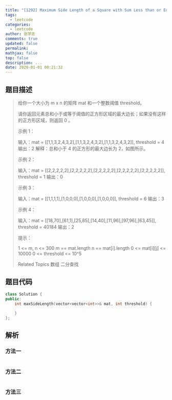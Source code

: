 ```yaml
---
title: "[1292] Maximum Side Length of a Square with Sum Less than or Equal to Threshold"
tags:
  - leetcode
categories:
  - leetcode
author: 张学志
comments: true
updated: false
permalink:
mathjax: false
top: false
description: ...
date: 2020-01-01 00:21:32
---
```


## 题目描述

> 给你一个大小为 m x n 的矩阵 mat 和一个整数阈值 threshold。 
> 
> 请你返回元素总和小于或等于阈值的正方形区域的最大边长；如果没有这样的正方形区域，则返回 0 。 
> 
> 
> 示例 1： 
> 
> 
> 
> 输入：mat = [[1,1,3,2,4,3,2],[1,1,3,2,4,3,2],[1,1,3,2,4,3,2]], threshold = 4
> 输出：2
> 解释：总和小于 4 的正方形的最大边长为 2，如图所示。
> 
> 
> 示例 2： 
> 
> 输入：mat = [[2,2,2,2,2],[2,2,2,2,2],[2,2,2,2,2],[2,2,2,2,2],[2,2,2,2,2]], threshold = 1
> 输出：0
> 
> 
> 示例 3： 
> 
> 输入：mat = [[1,1,1,1],[1,0,0,0],[1,0,0,0],[1,0,0,0]], threshold = 6
> 输出：3
> 
> 
> 示例 4： 
> 
> 输入：mat = [[18,70],[61,1],[25,85],[14,40],[11,96],[97,96],[63,45]], threshold = 40184
> 输出：2
> 
> 
> 
> 
> 提示： 
> 
> 
> 1 <= m, n <= 300 
> m == mat.length 
> n == mat[i].length 
> 0 <= mat[i][j] <= 10000 
> 0 <= threshold <= 10^5 
> 
> Related Topics 数组 二分查找

## 题目代码

```cpp
class Solution {
public:
    int maxSideLength(vector<vector<int>>& mat, int threshold) {
        
    }
};
```

## 解析

### 方法一

```cpp

```

### 方法二

```cpp

```

### 方法三

```cpp

```

